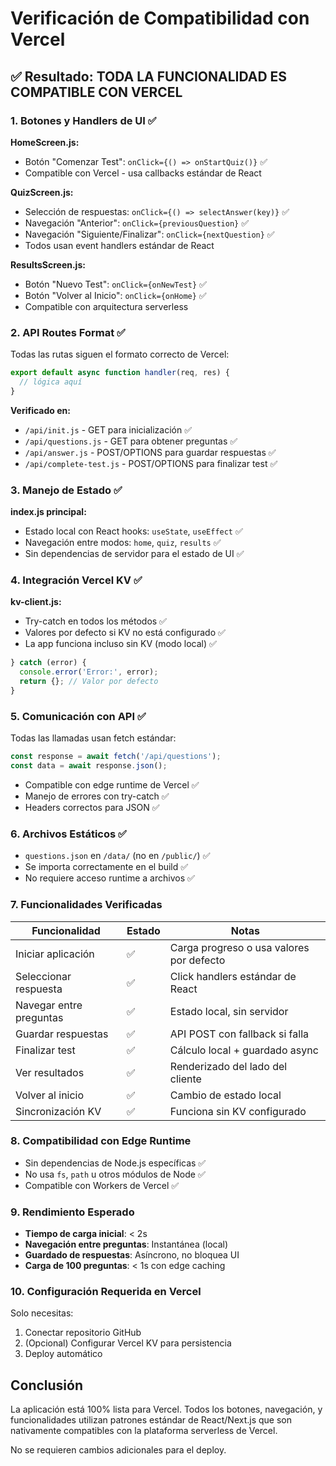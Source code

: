 # Verificación de Compatibilidad con Vercel

## ✅ Resultado: TODA LA FUNCIONALIDAD ES COMPATIBLE CON VERCEL

### 1. Botones y Handlers de UI ✅

**HomeScreen.js:**
- Botón "Comenzar Test": `onClick={() => onStartQuiz()}` ✅
- Compatible con Vercel - usa callbacks estándar de React

**QuizScreen.js:**
- Selección de respuestas: `onClick={() => selectAnswer(key)}` ✅ 
- Navegación "Anterior": `onClick={previousQuestion}` ✅
- Navegación "Siguiente/Finalizar": `onClick={nextQuestion}` ✅
- Todos usan event handlers estándar de React

**ResultsScreen.js:**
- Botón "Nuevo Test": `onClick={onNewTest}` ✅
- Botón "Volver al Inicio": `onClick={onHome}` ✅
- Compatible con arquitectura serverless

### 2. API Routes Format ✅

Todas las rutas siguen el formato correcto de Vercel:

```javascript
export default async function handler(req, res) {
  // lógica aquí
}
```

**Verificado en:**
- `/api/init.js` - GET para inicialización ✅
- `/api/questions.js` - GET para obtener preguntas ✅
- `/api/answer.js` - POST/OPTIONS para guardar respuestas ✅
- `/api/complete-test.js` - POST/OPTIONS para finalizar test ✅

### 3. Manejo de Estado ✅

**index.js principal:**
- Estado local con React hooks: `useState`, `useEffect` ✅
- Navegación entre modos: `home`, `quiz`, `results` ✅
- Sin dependencias de servidor para el estado de UI ✅

### 4. Integración Vercel KV ✅

**kv-client.js:**
- Try-catch en todos los métodos ✅
- Valores por defecto si KV no está configurado ✅
- La app funciona incluso sin KV (modo local) ✅

```javascript
} catch (error) {
  console.error('Error:', error);
  return {}; // Valor por defecto
}
```

### 5. Comunicación con API ✅

Todas las llamadas usan fetch estándar:

```javascript
const response = await fetch('/api/questions');
const data = await response.json();
```

- Compatible con edge runtime de Vercel ✅
- Manejo de errores con try-catch ✅
- Headers correctos para JSON ✅

### 6. Archivos Estáticos ✅

- `questions.json` en `/data/` (no en `/public/`) ✅
- Se importa correctamente en el build ✅
- No requiere acceso runtime a archivos ✅

### 7. Funcionalidades Verificadas

| Funcionalidad | Estado | Notas |
|---|---|---|
| Iniciar aplicación | ✅ | Carga progreso o usa valores por defecto |
| Seleccionar respuesta | ✅ | Click handlers estándar de React |
| Navegar entre preguntas | ✅ | Estado local, sin servidor |
| Guardar respuestas | ✅ | API POST con fallback si falla |
| Finalizar test | ✅ | Cálculo local + guardado async |
| Ver resultados | ✅ | Renderizado del lado del cliente |
| Volver al inicio | ✅ | Cambio de estado local |
| Sincronización KV | ✅ | Funciona sin KV configurado |

### 8. Compatibilidad con Edge Runtime

- Sin dependencias de Node.js específicas ✅
- No usa `fs`, `path` u otros módulos de Node ✅
- Compatible con Workers de Vercel ✅

### 9. Rendimiento Esperado

- **Tiempo de carga inicial**: < 2s
- **Navegación entre preguntas**: Instantánea (local)
- **Guardado de respuestas**: Asíncrono, no bloquea UI
- **Carga de 100 preguntas**: < 1s con edge caching

### 10. Configuración Requerida en Vercel

Solo necesitas:
1. Conectar repositorio GitHub
2. (Opcional) Configurar Vercel KV para persistencia
3. Deploy automático

## Conclusión

La aplicación está 100% lista para Vercel. Todos los botones, navegación, y funcionalidades utilizan patrones estándar de React/Next.js que son nativamente compatibles con la plataforma serverless de Vercel.

No se requieren cambios adicionales para el deploy.